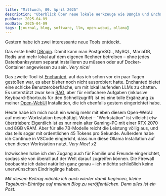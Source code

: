 ```yaml
---
title: "Mittwoch, 09. April 2025"
description: "Überblick über neue lokale Werkzeuge wie DBngin und Enchanted, und die Neustart der notiziören Haltung."
pubDate: 2025-04-09
modDate: 2025-04-09
tags: [journal, blog, software, llm, open-webui, ollama]
---
```


Gestern habe ich zwei interessante neue Tools entdeckt.

Das erste heißt [DBngin](https://dbngin.com).
Damit kann man PostgreSQL, MySQL, MariaDB, Redis und mehr lokal auf dem eigenen Rechner betreiben –
ohne jedes Datenbanksystem separat installieren zu müssen oder auf Docker-Container angewiesen zu sein.
_Very nice!_

Das zweite Tool ist [Enchanted](https://github.com/gluonfield/enchanted),
auf das ich schon vor ein paar Tagen gestoßen war,
es aber bisher noch nicht ausprobiert hatte.
Enchanted bietet eine schicke Benutzeroberfläche,
um mit lokal laufenden LLMs zu chatten.
Es unterstützt zwar kein [RAG](https://www.iese.fraunhofer.de/blog/retrieval-augmented-generation-rag/),
aber für einfachere Aufgaben (inklusive Keyboard-Shortcuts für den Schnellzugriff)
ist es eine tolle Ergänzung zu meiner [Open-WebUI](https://docs.openwebui.com) Installation,
die ich ebenfalls gestern eingerichtet habe.

Heute habe ich mich noch ein wenig mehr mit eben diesem Open-WebUI auf meiner Workstation beschäftigt.
Wobei – "Workstation" ist villeicht etw übertrieben:
Eigentlich ist es nur mein alter Gaming-PC mit einer RTX 2070 und 8GB vRAM.
Aber für alle 7B-Modelle reicht die Leistung völlig aus,
und das teils sogar mit ordentlichen 45 Tokens pro Sekunde.
Außerdem habe ich Continue in VSCode eingericht, dass nun diese Ollama Installation auf eben dieser Workstation nutzt.
_Very Nice! x2_

Inzwischen habe ich den Zugang auch für Familie und Freunde eingerichtet,
sodass sie von überall auf der Welt darauf zugreifen können.
Die Firewall beobachte ich dabei natürlich ganz genau –
ich möchte schließlich keine unerwünschten Eindringlinge haben.

_Mit diesem Beitrag möchte ich auch wieder damit beginnen, kleine Tagebuch-Einträge auf meinem Blog zu veröffentlichen. Denn alles ist ein Post._
